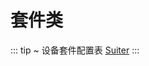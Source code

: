 # 套件类

::: tip ~
 设备套件配置表 [Suiter](https://aliiot.on-bright.com:8090/hardware-suit/globals.html#suiter)
:::
